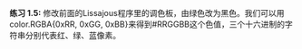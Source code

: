 **练习 1.5:** 修改前面的Lissajous程序里的调色板，由绿色改为黑色。我们可以用color.RGBA{0xRR, 0xGG, 0xBB}来得到#RRGGBB这个色值，三个十六进制的字符串分别代表红、绿、蓝像素。
